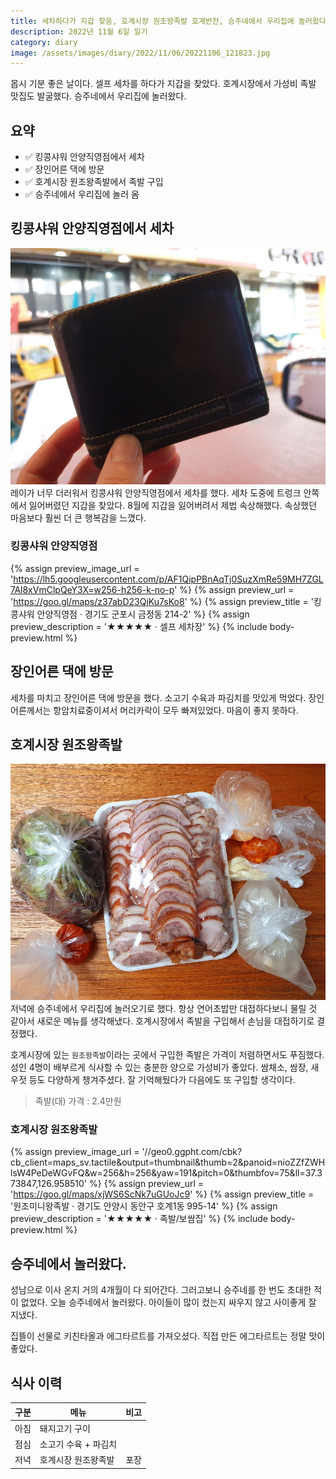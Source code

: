 ```yaml
---
title: 세차하다가 지갑 찾음, 호계시장 원조왕족발 호계반찬, 승주네에서 우리집에 놀러왔다.
description: 2022년 11월 6일 일기
category: diary
image: /assets/images/diary/2022/11/06/20221106_121823.jpg
---
```


몹시 기분 좋은 날이다. 
셀프 세차를 하다가 지갑을 찾았다. 
호계시장에서 가성비 족발 맛집도 발굴했다. 
승주네에서 우리집에 놀러왔다. 

요약
---
- ✅ 킹콩샤워 안양직영점에서 세차
- ✅ 장인어른 댁에 방문
- ✅ 호계시장 원조왕족발에서 족발 구입
- ✅ 승주네에서 우리집에 놀러 옴

킹콩샤워 안양직영점에서 세차
---
![세차 하다가 지갑을 찾음](/assets/images/diary/2022/11/06/20221106_151901.jpg '세차 하다가 지갑을 찾음')
레이가 너무 더러워서 킹콩샤워 안양직영점에서 세차를 했다. 
세차 도중에 트렁크 안쪽에서 잃어버렸던 지갑을 찾았다. 
8월에 지갑을 잃어버려서 제법 속상해했다. 
속상했던 마음보다 훨씬 더 큰 행복감을 느꼈다. 

### 킹콩샤워 안양직영점
{% assign preview_image_url = 'https://lh5.googleusercontent.com/p/AF1QipPBnAqTj0SuzXmRe59MH7ZGL7Al8xVmClpQeY3X=w256-h256-k-no-p' %}
{% assign preview_url = 'https://goo.gl/maps/z37abD23QjKu7sKo8' %}
{% assign preview_title = '킹콩샤워 안양직영점 · 경기도 군포시 금정동 214-2' %}
{% assign preview_description = '★★★★★ · 셀프 세차장' %}
{% include body-preview.html %}


장인어른 댁에 방문
---
세차를 마치고 장인어른 댁에 방문을 했다. 
소고기 수육과 파김치를 맛있게 먹었다. 
장인어른께서는 항암치료중이셔서 머리카락이 모두 빠져있었다. 
마음이 좋지 못하다. 


호계시장 원조왕족발
---
![호계시장 원조왕족발](/assets/images/diary/2022/11/06/20221106_163812.jpg '호계시장 원조왕족발')
저녁에 승주네에서 우리집에 놀러오기로 했다. 
항상 연어초밥만 대접하다보니 물릴 것 같아서 새로운 메뉴를 생각해냈다. 
호계시장에서 족발을 구입해서 손님을 대접하기로 결정했다. 


호계시장에 있는 `원조왕족발`이라는 곳에서 구입한 족발은 가격이 저렴하면서도 푸짐했다. 
성인 4명이 배부르게 식사할 수 있는 충분한 양으로 가성비가 좋았다. 
쌈채소, 쌈장, 새우젓 등도 다양하게 챙겨주셨다. 
잘 기억해뒀다가 다음에도 또 구입할 생각이다. 


>족발(대) 가격 : 2.4만원


### 호계시장 원조왕족발
{% assign preview_image_url = '//geo0.ggpht.com/cbk?cb_client=maps_sv.tactile&amp;output=thumbnail&amp;thumb=2&amp;panoid=nioZZfZWHlsW4PeDeWGvFQ&amp;w=256&amp;h=256&amp;yaw=191&amp;pitch=0&amp;thumbfov=75&amp;ll=37.373847,126.958510' %}
{% assign preview_url = 'https://goo.gl/maps/xjWS6ScNk7uGUoJc9' %}
{% assign preview_title = '원조미니왕족발 · 경기도 안양시 동안구 호계1동 995-14' %}
{% assign preview_description = '★★★★★ · 족발/보쌈집' %}
{% include body-preview.html %}


승주네에서 놀러왔다.
---
성남으로 이사 온지 거의 4개월이 다 되어간다. 
그러고보니 승주네를 한 번도 초대한 적이 없었다. 
오늘 승주네에서 놀러왔다. 
아이들이 많이 컸는지 싸우지 않고 사이좋게 잘 지냈다. 


집뜰이 선물로 키친타올과 에그타르트를 가져오셨다. 
직접 만든 에그타르트는 정말 맛이 좋았다. 


식사 이력
---

|구분|메뉴|비고|
|---|---|---|
|아침|돼지고기 구이|   |
|점심|소고기 수육 + 파김치|   |
|저녁|호계시장 원조왕족발|포장|


